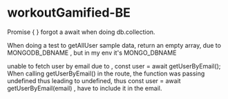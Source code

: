 # workoutGamified-BE

Promise { <pending> }
forgot a await when doing db.collection.

When doing a test to getAllUser sample data, return an empty array, due to MONGODB_DBNAME , but in my env it's MONGO_DBNAME

unable to fetch user by email due to , const user = await getUserByEmail(); When calling getUserByEmail() in the route, the function was passing undefined thus leading to undefined,
thus const user = await getUserByEmail(email) , have to include it in the email.